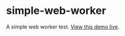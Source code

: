 # simple-web-worker

A simple web worker test. [View this demo live](http://mdn.github.io/simple-web-worker/).
